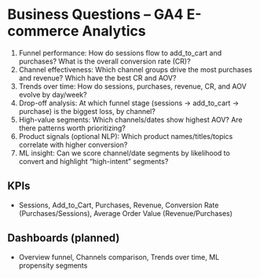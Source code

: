 # Business Questions – GA4 E-commerce Analytics

1) Funnel performance: How do sessions flow to add_to_cart and purchases? What is the overall conversion rate (CR)?
2) Channel effectiveness: Which channel groups drive the most purchases and revenue? Which have the best CR and AOV?
3) Trends over time: How do sessions, purchases, revenue, CR, and AOV evolve by day/week?
4) Drop-off analysis: At which funnel stage (sessions → add_to_cart → purchase) is the biggest loss, by channel?
5) High-value segments: Which channels/dates show highest AOV? Are there patterns worth prioritizing?
6) Product signals (optional NLP): Which product names/titles/topics correlate with higher conversion?
7) ML insight: Can we score channel/date segments by likelihood to convert and highlight “high-intent” segments?

## KPIs
- Sessions, Add_to_Cart, Purchases, Revenue, Conversion Rate (Purchases/Sessions), Average Order Value (Revenue/Purchases)

## Dashboards (planned)
- Overview funnel, Channels comparison, Trends over time, ML propensity segments
